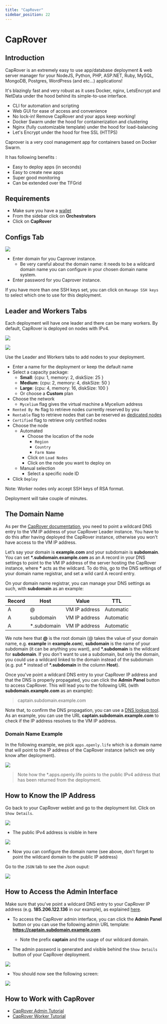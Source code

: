 ```yaml
---
title: "CapRover"
sidebar_position: 22
---
```


<h1> CapRover </h1>

## Introduction

CapRover is an extremely easy to use app/database deployment & web server manager for your NodeJS, Python, PHP, ASP.NET, Ruby, MySQL, MongoDB, Postgres, WordPress (and etc...) applications!

It's blazingly fast and very robust as it uses Docker, nginx, LetsEncrypt and NetData under the hood behind its simple-to-use interface.

- CLI for automation and scripting
- Web GUI for ease of access and convenience
- No lock-in! Remove CapRover and your apps keep working!
- Docker Swarm under the hood for containerization and clustering
- Nginx (fully customizable template) under the hood for load-balancing
- Let's Encrypt under the hood for free SSL (HTTPS)

Caprover is a very cool management app for containers based on Docker Swarm.

It has following benefits : 

- Easy to deploy apps (in seconds)
- Easy to create new apps
- Super good monitoring
- Can be extended over the TFGrid

## Requirements

- Make sure you have a [wallet](../wallet_connector.md)
- From the sidebar click on **Orchestrators**
- Click on **CapRover**

## Configs Tab

![](./img/solutions_caprover.png)

- Enter domain for you Caprover instance. 
  - Be very careful about the domain name: it needs to be a wildcard domain name you can configure in your chosen domain name system.
- Enter password for you Caprover instance.

If you have more than one SSH keys set, you can click on `Manage SSH keys` to select which one to use for this deployment.

## Leader and Workers Tabs

Each deployment will have one leader and there can be many workers. By default, CapRover is deployed on nodes with IPv4.

![](./img/solutions_caprover_leader.png)

![](./img/solutions_caprover_workers.png)

Use the Leader and Workers tabs to add nodes to your deployment.

- Enter a name for the deployment or keep the default name
- Select a capacity package:
    - **Small**: {cpu: 1, memory: 2, diskSize: 25 }
    - **Medium**: {cpu: 2, memory: 4, diskSize: 50 }
    - **Large**: {cpu: 4, memory: 16, diskSize: 100 }
    - Or choose a **Custom** plan
- Choose the network
   - `Mycelium` flag gives the virtual machine a Mycelium address
- `Rented By Me` flag to retrieve nodes currently reserved by you
- `Rentable` flag to retrieve nodes that can be reserved as [dedicated nodes](../deploy/node_finder.md#dedicated-nodes)
- `Certified` flag to retrieve only certified nodes 
- Choose the node 
  - Automated
    - Choose the location of the node
       - `Region`
       - `Country`
       - `Farm Name`
    - Click on `Load Nodes`
    - Click on the node you want to deploy on
  - Manual selection
    - Select a specific node ID
- Click `Deploy`

Note: Worker nodes only accept SSH keys of RSA format.

Deployment will take couple of minutes.

## The Domain Name

As per the [CapRover documentation](https://caprover.com/docs/get-started.html), you need to point a wildcard DNS entry to the VM IP address of your CapRover Leader instance. You have to do this after having deployed the CapRover instance, otherwise you won't have access to the VM IP address.

Let’s say your domain is **example.com** and your subdomain is **subdomain**. You can set **\*.subdomain.example.com** as an A record in your DNS settings to point to the VM IP address of the server hosting the CapRover instance, where **\*** acts as the wildcard. To do this, go to the DNS settings of your domain name registrar, and set a wild card A record entry.

On your domain name registrar, you can manage your DNS settings as such, with **subdomain** as an example:

| Record | Host          | Value         | TTL       |
| ------ | ------------- | ------------- | --------- |
| A      | @             | VM IP address | Automatic |
| A      | subdomain     | VM IP address | Automatic |
| A      | \*.subdomain  | VM IP address | Automatic |

We note here that **@** is the root domain (@ takes the value of your domain name, e.g. **example** in **example.com**), **subdomain** is the name of your subdomain (it can be anything you want), and **\*.subdomain** is the wildcard for **subdomain**. If you don't want to use a subdomain, but only the domain, you could use a wildcard linked to the domain instead of the subdomain (e.g. put **\*** instead of **\*.subdomain** in the column **Host**).

Once you've point a wildcard DNS entry to your CapRover IP address and that the DNS is properly propagated, you can click the **Admin Panel** button to access CapRover. This will lead you to the following URL (with **subdomain.example.com** as an example):

> captain.subdomain.example.com

Note that, to confirm the DNS propagation, you can use a [DNS lookup tool](https://mxtoolbox.com/DNSLookup.aspx). As an example, you can use the URL **captain.subdomain.example.com** to check if the IP address resolves to the VM IP address.

### Domain Name Example

In the following example, we pick ```apps.openly.life``` which is a domain name that will point to the IP address of the CapRover instance (which we only know after deployment).

![](./img/domain_name_caprover_config.png)

> Note how the *.apps.openly.life points to the public IPv4 address that has been returned from the deployment. 

## How to Know the IP Address

Go back to your CapRover weblet and go to the deployment list. Click on `Show Details`.

![](./img/solution_caprover_list.png)

- The public IPv4 address is visible in here

![](./img/solutions_caprover_ipaddress.png)

- Now you can configure the domain name (see above, don't forget to point the wildcard domain to the public IP address)

Go to the `JSON` tab to see the Json ouput:

![](./img/solutions_caprover_json.png)

## How to Access the Admin Interface

Make sure that you've point a wildcard DNS entry to your CapRover IP address (e.g. **185.206.122.136** in our example), as explained [here](#the-domain-name).

* To access the CapRover admin interface, you can click the **Admin Panel** button or you can use the following admin URL template: **https://captain.subdomain.example.com**. 
  * Note the prefix **captain** and the usage of our wildcard domain.

* The admin password is generated and visible behind the `Show Details` button of your CapRover deployment. 

![](./img/caprover_login.png)

* You should now see the following screen:

![](./img/captain_login+weblet_caprover_.png)

## How to Work with CapRover

* [CapRover Admin Tutorial](./caprover_admin.md)
* [CapRover Worker Tutorial](./caprover_worker.md)
